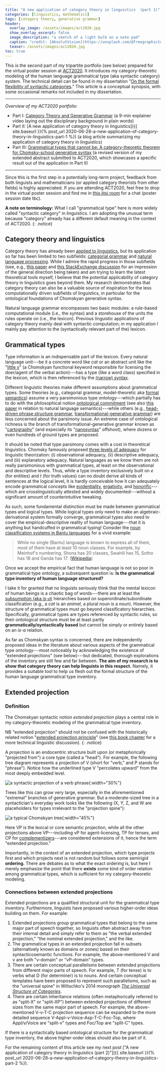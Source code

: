 ```yaml
---
title: "A new application of category theory in linguistics  (part 1)"
categories: [linguistics, mathematics]
tags: [category theory, generative grammar]
header:
  overlay_image: /assets/images/act2020.jpg
  show_overlay_excerpt: false
  image_description: "a sketch of a light bulb on a note pad"
  caption: "credit: [AbsolutVision](https://unsplash.com/@freegraphictoday?utm_source=unsplash&utm_medium=referral&utm_content=creditCopyText) on [Unsplash](https://unsplash.com/s/photos/idea?utm_source=unsplash&utm_medium=referral&utm_content=creditCopyText))"
  teaser: /assets/images/act2020.jpg
toc: true
---
```


This is the second part of my tripartite portfolio (see below) prepared for the virtual poster session at [ACT2020](https://act2020.mit.edu). It introduces my category-theoretic modeling of the human language grammatical type (aka syntactic category) system. The technical detail can be found in my dissertation "[On the formal flexibility of syntactic categories](https://www.repository.cam.ac.uk/handle/1810/297789)." This article is a conceptual synopsis, with some occasional remarks not included in my dissertation.

***
*Overview of my ACT2020 portfolio:*
- Part I: [Category Theory and Generative Grammar](https://www.youtube.com/watch?v=dzEPH8K4CaQ) (a 9-min explainer video laying out the disciplinary background in plain words)
- Part II: [A new application of category theory in linguistics]({{ site.baseurl }}{% post_url 2020-06-28-a-new-application-of-category-theory-in-linguistics-part-1 %}) (a blog article summarizing my application of category theory in linguistics)
- Part III: [Grammatical types that cannot be: A category-theoretic theorem for Chomsky-school generative syntax](https://www.juliosong.com/doc/Song2020ACTabstract.pdf) (a revised version of my extended abstract submitted to ACT2020, which showcases a specific result out of the application in Part II)

***

Since this is the first step in a potentially long-term project, feedback from both linguists and mathematicians (or applied category theorists from other fields) is highly appreciated. If you are attending ACT2020, feel free to drop in the virtual poster session and find me in [this jitsi room](https://meet.jit.si/ACT2020-Song) for a chat (poster session date tbc).

**A note on terminology:** What I call "grammatical type" here is more widely called "syntactic category" in linguistics. I am adopting the unusual term because "category" already has a different default meaning in the context of ACT2020.
{: .notice}

## Category theory and linguistics
Category theory has already been [applied to linguistics](https://golem.ph.utexas.edu/category/2018/02/linguistics_using_category_the.html), but its application so far has been limited to two subfields: [categorial grammar](https://en.wikipedia.org/wiki/Categorial_grammar) and [natural language processing](https://en.wikipedia.org/wiki/Natural_language_processing). While I admire the rapid progress in those subfields (see, e.g., [this paper](https://hal.archives-ouvertes.fr/hal-00936338/document) and [this StackExchange discussion](https://linguistics.stackexchange.com/questions/19134/how-is-category-theory-applied-in-linguistics) for an impression of the general direction being taken) and am trying to learn the latest theoretical tools myself, I believe that the potential applicability of category theory in linguistics goes beyond them. My research demonstrates that category theory can also be a valuable source of inspiration for the less computationally driven subfields of linguistics, in particular for the ontological foundations of Chomskyan generative syntax.

Natural language grammar encompasses two basic modules: a rule-based computational module (i.e., the syntax) and a storehouse of the units the rules operate on (i.e., the lexicon). Previous linguistic applications of category theory mainly deal with syntactic computation; in my application I mainly pay attention to the (syntactically relevant part of the) lexicon.

## Grammatical types
Type information is an indispensable part of the lexicon. Every natural language unit---be it a concrete word like *cat* or an abstract unit like the "[little v](https://www.reddit.com/r/linguistics/comments/2nk891/whats_littlev_or_vp_also_could_someone_give_me/)" (a Chomskyan functional keyword responsible for licensing the doer/agent of the verbal action)---has a type (like a word class) specified in the lexicon, which is then referenced by the [(narrow) syntax](http://linguistforum.com/morphosyntax/narrow-syntax/?PHPSESSID=pobsr3r9qdt90mcl736p56grr7).

Different linguistic theories make different assumptions about grammatical types. Some theories (e.g., categorial grammar, model-theoretic aka [formal semantics](https://en.wikipedia.org/wiki/Formal_semantics_(linguistics))) assume a very parsimonious type ontology---which partially has to do with the philosophical notion [ontological commitment](https://en.wikipedia.org/wiki/Ontological_commitment) (see also [this paper](https://arxiv.org/pdf/0708.2303.pdf) in relation to natural language semantics)---while others (e.g., [head-driven phrase structure grammar](https://en.wikipedia.org/wiki/Head-driven_phrase_structure_grammar), [transformational-generative grammar](https://en.wikipedia.org/wiki/Transformational_grammar)) are less concerned about the parsimony issue. An extreme case of ontological richness is the branch of transformational-generative grammar known as "[cartography](https://en.wikipedia.org/wiki/Cartographic_syntax)" (and especially its "[nanosyntax](https://en.wikipedia.org/wiki/Nanosyntax)" offshoot), where dozens or even hundreds of ground types are proposed.

It should be noted that type parsimony comes with a cost in theoretical linguistics. Chomsky famously proposed [three levels of adequacy](https://en.wikipedia.org/wiki/Levels_of_adequacy) for linguistic theorization: (i) observational adequacy, (ii) descriptive adequacy, and (iii) explanatory adequacy. Natural languages as we know them are not really parsimonious with grammatical types, at least on the observational and descriptive levels. Thus, while a type inventory exclusively built on $e$ (for entities) and $t$ (for truth values) can no doubt derive all kinds of sentences at the logical level, it is hardly conceivable how it can adequately encode grammatical concepts like [evidentiality](https://en.wikipedia.org/wiki/Evidentiality), [ergativity](https://en.wikipedia.org/wiki/Ergative–absolutive_alignment), and [honorific](https://en.wikipedia.org/wiki/Honorific)---which are crosslinguistically attested and widely documented---without a significant amount of counterintuitive tweaking.

As such, some fundamental distinction must be made between grammatical types and logical types. While logical types only need to make an algebraic-derivational system formally converge, grammatical types also need to cover the empirical-descriptive reality of human language---that it is anything but handcuffed in grammatical typing! Consider the [noun classification systems in Bantu languages](https://en.wikipedia.org/wiki/Noun_class#Bantu_languages) for a vivid example:

> While no single [Bantu] language is known to express all of them, most of them have at least 10 noun classes. For example, by Meinhof's numbering, Shona has 20 classes, Swahili has 15, Sotho has 18 and Ganda has 17. ([Wikipedia](https://en.wikipedia.org/wiki/Noun_class#Bantu_languages))

Once we accept the empirical fact that human language is not so poor in grammatical type ontology, a subsequent question is: **Is the grammatical type inventory of human language structured?**

I take it for granted that no linguists seriously think that the mental lexicon of human beings is a chaotic bag of words---there are at least the [subsumption (aka *is-a*)](https://en.wikipedia.org/wiki/Is-a) hierarchies based on superordinate/subordinate classification (e.g., a *cat* is an *animal*, a plural noun is a noun). However, the structure of grammatical types must go beyond classificatory hierarchies. Specifically, grammatical types are types referenced by syntactic rules, so their ontological structure must be at least partly **grammatically/syntactically based** but cannot be simply or entirely based on an *is-a* relation.

As far as Chomskyan syntax is concerned, there are independently proposed ideas in the literature about various aspects of the grammatical type ontology---most noticeably by acknowledging the existence of "extended projections" (see below)---but dedicated, thorough explorations of the inventory are still few and far between. **The aim of my research is to show that category theory can help linguists in this respect.** Namely, it provides a suitable tool to help us flesh out the formal structure of the human language grammatical type inventory.

## Extended projection
### Definition
The Chomskyan syntactic notion *extended projection* plays a central role in my category-theoretic modeling of the grammatical type inventory.

NB "extended projection" should not be confused with the historically related notion "[extended projection principle](https://en.wikipedia.org/wiki/Extended_projection_principle)" (see [this book chapter](http://norbert.abelcorver.com/wp-content/uploads/2010/10/CorverLexicalCategoriesAndExtendedProjection.pdf) for a more technical linguistic discussion).
{: .notice}

A *projection* is an endocentric structure built upon (or metaphorically "projected from") a core type (called a "head"). For example, the following tree diagram represents a projection of V (short for "verb," and P stands for "phrase"). Notice how the underlined type V "percolates upward" from the most deeply embedded level.

![a syntactic projection of a verb phrase](/assets/images/syntactic-projection.png){:width="30%"}

Trees like this can grow very large, especially in the aforementioned "extremal" branches of generative grammar. But a moderate-sized tree in a syntactician's everyday work looks like the following (X, Y, Z, and W are placeholders for types irrelevant to the "projection spine"):

![a typical Chomskyan tree](/assets/images/chomskyan-tree.png){:width="45%"}

Here VP is the lexical or core semantic projection, while all the other projections above VP---including vP for agent-licensing, TP for tenses, and CP for [complementizers](https://en.wikipedia.org/wiki/Complementizer)---are considered extensions of it, hence the term "extended projection."

Importantly, in the context of an extended projection, which type projects first and which projects next is not random but follows some semirigid **ordering.** There are debates as to what the exact ordering is, but here I merely emphasize the point that there **exists** some kind of order relation among grammatical types, which is sufficient for my category-theoretic modeling.

### Connections between extended projections
Extended projections are a qualified structural unit for the grammatical type inventory. Furthermore, linguists have proposed various higher-order ideas building on them. For example:

1. Extended projections group grammatical types that belong to the same major part of speech together, so linguists often abstract away from their internal detail and simply refer to them as "the verbal extended projection," "the nominal extended projection," and the like.
2. The grammatical types in an extended projection fall in subsets (alternatively known as domains or zones) based on their syntacticosemantic functions. For example, the above-mentioned V and v are both "v-domain" or "vP-domain" types.
3. There are certain conceptual parallelisms between extended projections from different major parts of speech. For example, T (for tense) is to verbs what D (for determiner) is to nouns. And certain conceptual templates have been proposed to represent such parallelisms, such as the "universal spine" in Wiltschko's 2014 monograph [*The Universal Structure of Categories*](https://books.google.co.jp/books/about/The_Universal_Structure_of_Categories.html?id=xYf2AwAAQBAJ&source=kp_book_description&redir_esc=y).
4. There are certain inheritance relations (often metaphorically referred to as "split-X" or "split-XP") between extended projections of different sizes from the same major part of speech. For example, the above-mentioned V-v-T-C projection sequence can be expanded to the more detailed sequence V-Appl-v-Voice-Asp-T-C-Foc-Top, where Appl/v/Voice are "split-v" types and Foc/Top are "split-C" types.

If there is a syntactically based ontological structure for the grammatical type inventory, the above higher-order ideas should also be part of it.

For the remaining content of this article see my next post ["A new application of category theory in linguistics  (part 2)"]({{ site.baseurl }}{% post_url 2020-06-28-a-new-application-of-category-theory-in-linguistics-part-2 %}).

